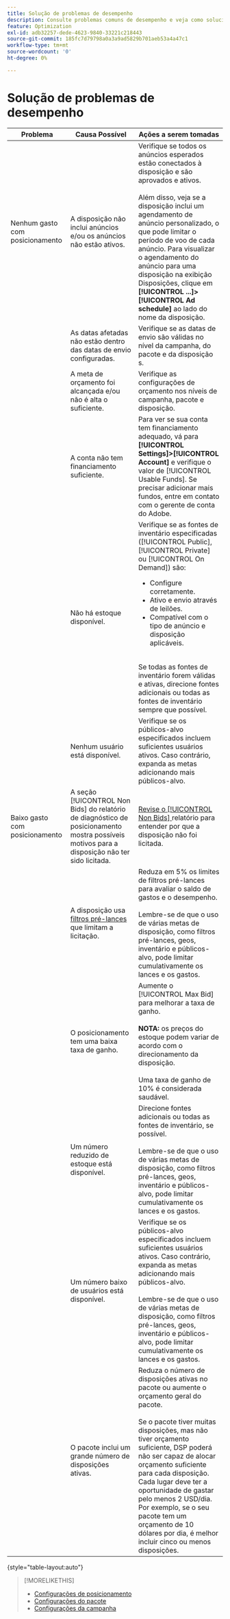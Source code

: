 ```yaml
---
title: Solução de problemas de desempenho
description: Consulte problemas comuns de desempenho e veja como solucioná-los.
feature: Optimization
exl-id: adb32257-dede-4623-9840-33221c218443
source-git-commit: 185fc7d79798a0a3a9ad5829b701aeb53a4a47c1
workflow-type: tm+mt
source-wordcount: '0'
ht-degree: 0%

---
```


# Solução de problemas de desempenho

| Problema | Causa Possível | Ações a serem tomadas |
| --- | --- | --- |
| Nenhum gasto com posicionamento | A disposição não inclui anúncios e/ou os anúncios não estão ativos. | Verifique se todos os anúncios esperados estão conectados à disposição e são aprovados e ativos.<br><br>Além disso, veja se a disposição inclui um agendamento de anúncio personalizado, o que pode limitar o período de voo de cada anúncio. Para visualizar o agendamento do anúncio para uma disposição na exibição Disposições, clique em **[!UICONTROL ...]>[!UICONTROL Ad schedule]** ao lado do nome da disposição. |
|  | As datas afetadas não estão dentro das datas de envio configuradas. | Verifique se as datas de envio são válidas no nível da campanha, do pacote e da disposição &#x200B; s. |
|  | A meta de orçamento foi alcançada e/ou não é alta o suficiente. | Verifique as configurações de orçamento nos níveis de campanha, pacote e disposição. |
|  | A conta não tem financiamento suficiente. | Para ver se sua conta tem financiamento adequado, vá para **[!UICONTROL Settings]>[!UICONTROL Account]** e verifique o valor de [!UICONTROL Usable Funds]. Se precisar adicionar mais fundos, entre em contato com o gerente de conta do Adobe. |
|  | Não há estoque disponível. | Verifique se as fontes de inventário especificadas ([!UICONTROL Public], [!UICONTROL Private] ou [!UICONTROL On Demand]) são:<ul><li>Configure corretamente.</li><li>Ativo e envio através de leilões.</li><li>Compatível com o tipo de anúncio e disposição aplicáveis.</li></ul><br>Se todas as fontes de inventário forem válidas e ativas, direcione fontes adicionais ou todas as fontes de inventário sempre que possível. |
|  | Nenhum usuário está disponível. | Verifique se os públicos-alvo especificados incluem suficientes usuários ativos. Caso contrário, expanda as metas adicionando mais públicos-alvo. |
| Baixo gasto com posicionamento | A seção [!UICONTROL Non Bids] do relatório de diagnóstico de posicionamento mostra possíveis motivos para a disposição não ter sido licitada. | [Revise o  [!UICONTROL Non Bids] ](/help/dsp/campaign-management/reports/placement-diagnostics.md) relatório para entender por que a disposição não foi licitada.   <!-- add link/edit text when file available: See the [in-depth guide to possible Non-Bid Reasons (NBR)](link) for more information. --> |
|  | A disposição usa [filtros pré-lances](/help/dsp/campaign-management/placements/placement-settings.md) que limitam a licitação. | Reduza em 5% os limites de filtros pré-lances para avaliar o saldo de gastos e o desempenho. <!-- wording? and are users just supposed to manually monitor whether it makes a difference? --><br><br>Lembre-se de que o uso de várias metas de disposição, como filtros pré-lances, geos, inventário e públicos-alvo, pode limitar cumulativamente os lances e os gastos. |
|  | O posicionamento tem uma baixa taxa de ganho. | Aumente o [!UICONTROL Max Bid] para melhorar a taxa de ganho.<br><br><b>NOTA:</b> os preços do estoque podem variar de acordo com o direcionamento da disposição.<br><br>Uma taxa de ganho de 10% é considerada saudável. |
|  | Um número reduzido de estoque está disponível. | Direcione fontes adicionais ou todas as fontes de inventário, se possível.<br><br>Lembre-se de que o uso de várias metas de disposição, como filtros pré-lances, geos, inventário e públicos-alvo, pode limitar cumulativamente os lances e os gastos. |
|  | Um número baixo de usuários está disponível. | Verifique se os públicos-alvo especificados incluem suficientes usuários ativos. Caso contrário, expanda as metas adicionando mais públicos-alvo.<br><br>Lembre-se de que o uso de várias metas de disposição, como filtros pré-lances, geos, inventário e públicos-alvo, pode limitar cumulativamente os lances e os gastos. |
|  | O pacote inclui um grande número de disposições ativas. | Reduza o número de disposições ativas no pacote ou aumente o orçamento geral do pacote.<br><br>Se o pacote tiver muitas disposições, mas não tiver orçamento suficiente, DSP poderá não ser capaz de alocar orçamento suficiente para cada disposição. Cada lugar deve ter a oportunidade de gastar pelo menos 2 USD/dia. Por exemplo, se o seu pacote tem um orçamento de 10 dólares por dia, é melhor incluir cinco ou menos disposições. &#x200B; |

{style=&quot;table-layout:auto&quot;}

>[!MORELIKETHIS]
>
>* [Configurações de posicionamento](/help/dsp/campaign-management/placements/placement-settings.md)
>* [Configurações do pacote](/help/dsp/campaign-management/packages/package-settings.md)
>* [Configurações da campanha](/help/dsp/campaign-management/campaigns/campaign-settings.md)

